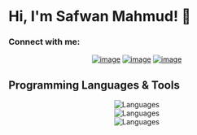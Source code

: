 <p align="center"><img src=""></p>

# Hi, I'm Safwan Mahmud! 👋

<!--
**Safwanonthego/Safwanonthego** is a ✨ _special_ ✨ repository because its `README.md` (this file) appears on your GitHub profile.

Here are some ideas to get you started:

- 🔭 I’m currently working on ...
- 🌱 I’m currently learning ...
- 👯 I’m looking to collaborate on ...
- 🤔 I’m looking for help with ...
- 💬 Ask me about ...
- 📫 How to reach me: ...
- 😄 Pronouns: ...
- ⚡ Fun fact: ...
-->

### Connect with me:


<div align="center">

[![image](https://img.shields.io/badge/LinkedIn-0077B5?style=for-the-badge&logo=linkedin&logoColor=white)](http://www.linkedin.com/in/safwan-mahmud)
[![image](https://img.shields.io/badge/Facebook-1877F2?style=for-the-badge&logo=facebook&logoColor=white)](http://www.facebook.com/safwan.mahmud.754)
[![image](https://img.shields.io/badge/Gmail-D14836?style=for-the-badge&logo=gmail&logoColor=white)](mailto:safwan.proffx@gmail.com)

</div>

## Programming Languages & Tools


<div align="center">

![Languages](https://skillicons.dev/icons?i=c,js,python,html,css)</br>
![Languages](https://skillicons.dev/icons?i=git,github,bash,powershell)</br>
![Languages](https://skillicons.dev/icons?i=figma,obsidian)</br>

</div>


